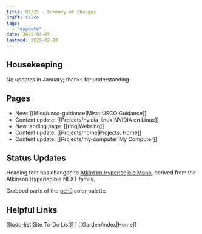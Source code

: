 ```yaml
---
title: 02/25 - Summary of Changes
draft: false
tags:
  - "#update"
date: 2025-02-05
lastmod: 2025-02-28
---
```

## Housekeeping
No updates in January; thanks for understanding. 
## Pages
- New: [[Misc/usco-guidance|Misc: USCO Guidance]]
- Content update: [[Projects/nvidia-linux|NVIDIA on Linux]]
- New landing page: [[ring|Webring]]
- Content update: [[Projects/home|Projects: Home]]
- Content update: [[Projects/my-computer|My Computer]]
## Status Updates
Heading font has changed to [Atkinson Hyperlegible Mono](https://www.brailleinstitute.org/freefont), derived from the Atkinson Hyperlegible NEXT family.

Grabbed parts of the [uchū](https://uchu.style/) color palette.
## Helpful Links
[[todo-list|Site To-Do List]] | [[Garden/index|Home]]
